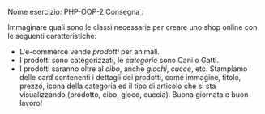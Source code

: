 Nome esercizio: PHP-OOP-2
Consegna :

Immaginare quali sono le classi necessarie per creare uno shop online con le seguenti caratteristiche:
- L'e-commerce vende *prodotti* per animali.
- I prodotti sono categorizzati, le *categorie* sono Cani o Gatti.
- I prodotti saranno oltre al *cibo*, anche *giochi*, *cucce*, etc.
Stampiamo delle card contenenti i dettagli dei prodotti, come immagine, titolo, prezzo, icona della categoria ed il tipo di articolo che si sta visualizzando (prodotto, cibo, gioco, cuccia).
Buona giornata e buon lavoro!